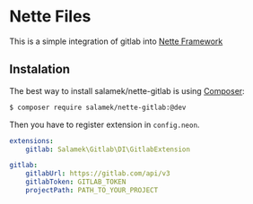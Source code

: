 # Nette Files

This is a simple integration of gitlab into [Nette Framework](http://nette.org/)

## Instalation

The best way to install salamek/nette-gitlab is using  [Composer](http://getcomposer.org/):


```sh
$ composer require salamek/nette-gitlab:@dev
```

Then you have to register extension in `config.neon`.

```yaml
extensions:
	gitlab: Salamek\Gitlab\DI\GitlabExtension

gitlab:
    gitlabUrl: https://gitlab.com/api/v3
    gitlabToken: GITLAB_TOKEN
    projectPath: PATH_TO_YOUR_PROJECT
```
